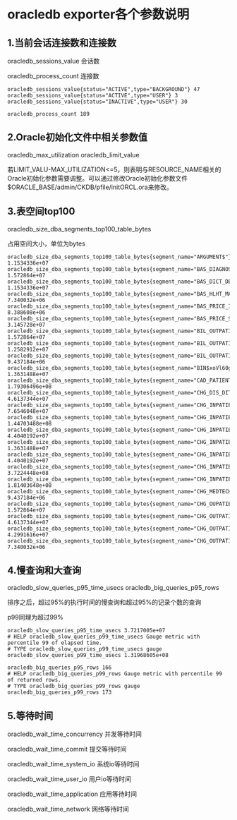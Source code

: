 # oracledb exporter各个参数说明

## 1.当前会话连接数和连接数

oracledb_sessions_value	会话数

oracledb_process_count	连接数

```
oracledb_sessions_value{status="ACTIVE",type="BACKGROUND"} 47
oracledb_sessions_value{status="ACTIVE",type="USER"} 3
oracledb_sessions_value{status="INACTIVE",type="USER"} 30
```

```
oracledb_process_count 189
```

## 2.Oracle初始化文件中相关参数值

oracledb_max_utilization	oracledb_limit_value	

若LIMIT_VALU-MAX_UTILIZATION<=5，则表明与RESOURCE_NAME相关的Oracle初始化参数需要调整。可以通过修改Oracle初始化参数文件$ORACLE_BASE/admin/CKDB/pfile/initORCL.ora来修改。

## 3.表空间top100

oracledb_size_dba_segments_top100_table_bytes

占用空间大小，单位为bytes

```
oracledb_size_dba_segments_top100_table_bytes{segment_name="ARGUMENT$"} 1.1534336e+07
oracledb_size_dba_segments_top100_table_bytes{segment_name="BAS_DIAGNOSIS"} 1.572864e+07
oracledb_size_dba_segments_top100_table_bytes{segment_name="BAS_DICT_DETAIL"} 1.1534336e+07
oracledb_size_dba_segments_top100_table_bytes{segment_name="BAS_HLHT_MATCH_ITEMS"} 7.340032e+06
oracledb_size_dba_segments_top100_table_bytes{segment_name="BAS_PRICE_ITEMS"} 8.388608e+06
oracledb_size_dba_segments_top100_table_bytes{segment_name="BAS_PRICE_STAT"} 3.145728e+07
oracledb_size_dba_segments_top100_table_bytes{segment_name="BIL_OUTPATIENT_DETAIL"} 1.572864e+07
oracledb_size_dba_segments_top100_table_bytes{segment_name="BIL_OUTPATIENT_LIST"} 1.2582912e+07
oracledb_size_dba_segments_top100_table_bytes{segment_name="BIL_OUTPATIENT_PRINT"} 9.437184e+06
oracledb_size_dba_segments_top100_table_bytes{segment_name="BIN$xoVl60gVRV7gUz0SqMAm9g==$0"} 1.3631488e+07
oracledb_size_dba_segments_top100_table_bytes{segment_name="CAD_PATIENT_CARD"} 1.79306496e+08
oracledb_size_dba_segments_top100_table_bytes{segment_name="CHG_DIS_DITAIL"} 4.6137344e+07
oracledb_size_dba_segments_top100_table_bytes{segment_name="CHG_INPATIENT_FEE_DRUG"} 7.6546048e+07
oracledb_size_dba_segments_top100_table_bytes{segment_name="CHG_INPATIENT_FEE_SPECI"} 1.44703488e+08
oracledb_size_dba_segments_top100_table_bytes{segment_name="CHG_INPATIENT_ORDEREXEC"} 4.4040192e+07
oracledb_size_dba_segments_top100_table_bytes{segment_name="CHG_INPATIENT_ORDEREXEC_LOCK"} 1.3631488e+07
oracledb_size_dba_segments_top100_table_bytes{segment_name="CHG_INPATIENT_ORDER_FEE_SPECI"} 4.4040192e+07
oracledb_size_dba_segments_top100_table_bytes{segment_name="CHG_INPATIENT_ORDER_FEE_SPE_TYPE"} 3.7224448e+08
oracledb_size_dba_segments_top100_table_bytes{segment_name="CHG_INPATIENT_ORDEXEC_FRQ_RECORD"} 1.81403648e+08
oracledb_size_dba_segments_top100_table_bytes{segment_name="CHG_MEDTECH_APPLY"} 9.437184e+06
oracledb_size_dba_segments_top100_table_bytes{segment_name="CHG_OUPATIENT_RESULT"} 1.572864e+07
oracledb_size_dba_segments_top100_table_bytes{segment_name="CHG_OUTPATIENT_BUDGET"} 4.6137344e+07
oracledb_size_dba_segments_top100_table_bytes{segment_name="CHG_OUTPATIENT_COST"} 4.2991616e+07
oracledb_size_dba_segments_top100_table_bytes{segment_name="CHG_OUTPATIENT_SETTLEMENT"} 7.340032e+06
```

## 4.慢查询和大查询

oracledb_slow_queries_p95_time_usecs	oracledb_big_queries_p95_rows

排序之后，超过95%的执行时间的慢查询和超过95%的记录个数的查询

p99同理为超过99%

```
oracledb_slow_queries_p95_time_usecs 3.7217005e+07
# HELP oracledb_slow_queries_p99_time_usecs Gauge metric with percentile 99 of elapsed time.
# TYPE oracledb_slow_queries_p99_time_usecs gauge
oracledb_slow_queries_p99_time_usecs 1.31968605e+08
```



```
oracledb_big_queries_p95_rows 166
# HELP oracledb_big_queries_p99_rows Gauge metric with percentile 99 of returned rows.
# TYPE oracledb_big_queries_p99_rows gauge
oracledb_big_queries_p99_rows 173
```

## 5.等待时间

oracledb_wait_time_concurrency	并发等待时间

oracledb_wait_time_commit	提交等待时间

oracledb_wait_time_system_io	系统io等待时间

oracledb_wait_time_user_io   用户io等待时间

oracledb_wait_time_application	应用等待时间

oracledb_wait_time_network	网络等待时间

## 

